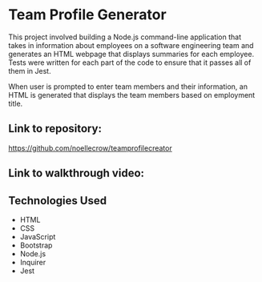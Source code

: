 # Team Profile Generator

This project involved building a Node.js command-line application that takes in information about employees on a software engineering team and generates an HTML webpage that displays summaries for each employee. Tests were written for each part of the code to ensure that it passes all of them in Jest.

When user is prompted to enter team members and their information, an HTML is generated that displays the team members based on employment title.





## Link to repository:
 https://github.com/noellecrow/teamprofilecreator

## Link to walkthrough video:


## Technologies Used
- HTML
- CSS
- JavaScript
- Bootstrap
- Node.js
- Inquirer
- Jest
